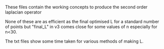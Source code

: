 These files contain the working concepts to produce the second order laplacian operator

None of these are as efficient as the final optimised L for a standard number of points but "final_L" in v3 comes close for some values of n especially for n<30.

The txt files show some time taken for various methods of making L.
 